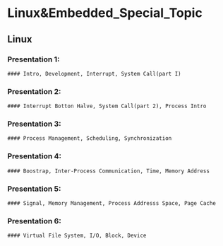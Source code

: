# Linux&Embedded_Special_Topic
## Linux 
  ### Presentation 1:
    #### Intro, Development, Interrupt, System Call(part I)
  ### Presentation 2:
    #### Interrupt Botton Halve, System Call(part 2), Process Intro
  ### Presentation 3:
    #### Process Management, Scheduling, Synchronization
  ### Presentation 4:
    #### Boostrap, Inter-Process Communication, Time, Memory Address
  ### Presentation 5:
    #### Signal, Memory Management, Process Addresss Space, Page Cache
  ### Presentation 6:
    #### Virtual File System, I/O, Block, Device

